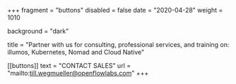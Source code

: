 +++
fragment = "buttons"
disabled = false
date = "2020-04-28"
weight = 1010

background = "dark"

title = "Partner with us for consulting, professional services, and training on: illumos, Kubernetes, Nomad and Cloud Native"

[[buttons]]
    text = "CONTACT SALES"
    url = "mailto:till.wegmueller@openflowlabs.com"
+++